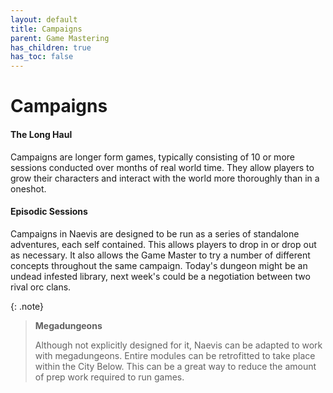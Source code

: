 ```yaml
---
layout: default
title: Campaigns
parent: Game Mastering
has_children: true
has_toc: false
---
```


# Campaigns

#### The Long Haul

Campaigns are longer form games, typically consisting of 10 or more sessions conducted over months of real world time. They allow players to grow their characters and interact with the world more thoroughly than in a oneshot.

#### Episodic Sessions

Campaigns in Naevis are designed to be run as a series of standalone adventures, each self contained. This allows players to drop in or drop out as necessary. It also allows the Game Master to try a number of different concepts throughout the same campaign. Today's dungeon might be an undead infested library, next week's could be a negotiation between two rival orc clans. 

{: .note}
> **Megadungeons**
>
> Although not explicitly designed for it, Naevis can be adapted to work with megadungeons. Entire modules can be retrofitted to take place within the City Below. This can be a great way to reduce the amount of prep work required to run games.